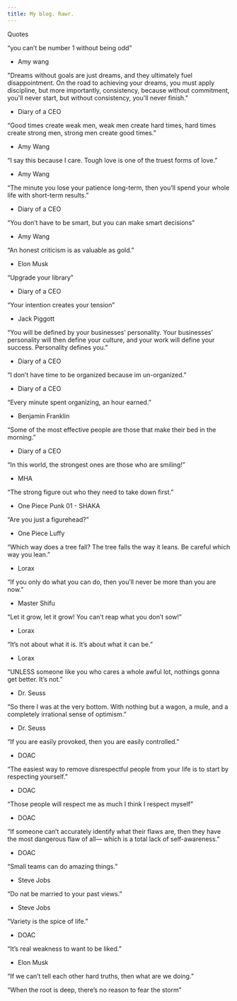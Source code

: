 ```yaml
---
title: My blog. Rawr.
---
```


Quotes

“you can’t be number 1 without being odd”
- Amy wang

"Dreams without goals are just dreams, and they ultimately fuel disappointment. On the road to achieving your dreams, you must apply discipline, but more importantly, consistency, because without commitment, you'll never start, but without consistency, you'll never finish."
- Diary of a CEO

“Good times create weak men,
weak men create hard times,
hard times create strong men,
strong men create good times.”
- Amy Wang

“I say this because I care. Tough love is one of the truest forms of love.”
- Amy Wang

“The minute you lose your patience long-term, then you’ll spend your whole life with short-term results.”
- Diary of a CEO

“You don’t have to be smart, but you can make smart decisions”
- Amy Wang

“An honest criticism is as valuable as gold.”
- Elon Musk

“Upgrade your library”
- Diary of a CEO

“Your intention creates your tension”
- Jack Piggott

“You will be defined by your businesses’ personality. Your businesses’ personality will then define your culture, and your work will define your success. Personality defines you.”
- Diary of a CEO
 
“I don’t have time to be organized because im un-organized.”
- Diary of a CEO

“Every minute spent organizing, an hour earned.”
- Benjamin Franklin

“Some of the most effective people are those that make their bed in the morning.”
- Diary of a CEO

“In this world, the strongest ones are those who are smiling!”
- MHA

“The strong figure out who they need to take down first.”
- One Piece Punk 01 - SHAKA

“Are you just a figurehead?”
- One Piece Luffy

“Which way does a tree fall? The tree falls the way it leans. Be careful which way you lean.”
- Lorax

“If you only do what you can do, then you’ll never be more than you are now.”
- Master Shifu

“Let it grow, let it grow! You can’t reap what you don’t sow!”
- Lorax

“It’s not about what it is. It’s about what it can be.” 
- Lorax

“UNLESS someone like you who cares a whole awful lot, nothings gonna get better. It’s not.”
- Dr. Seuss

“So there I was at the very bottom. With nothing but a wagon, a mule, and a completely irrational sense of optimism.”
- Dr. Seuss

“If you are easily provoked, then you are easily controlled.”
- DOAC

“The easiest way to remove disrespectful people from your life is to start by respecting yourself.”
- DOAC

“Those people will respect me as much I think I respect myself”
- DOAC

“If someone can’t accurately identify what their flaws are, then they have the most dangerous flaw of all— which is a total lack of self-awareness.”
- DOAC

“Small teams can do amazing things.”
- Steve Jobs

“Do nat be married to your past views.”
- Steve Jobs

“Variety is the spice of life.”
- DOAC

“It’s real weakness to want to be liked.”
- Elon Musk

“If we can’t tell each other hard truths, then what are we doing.”

“When the root is deep, there’s no reason to fear the storm”
